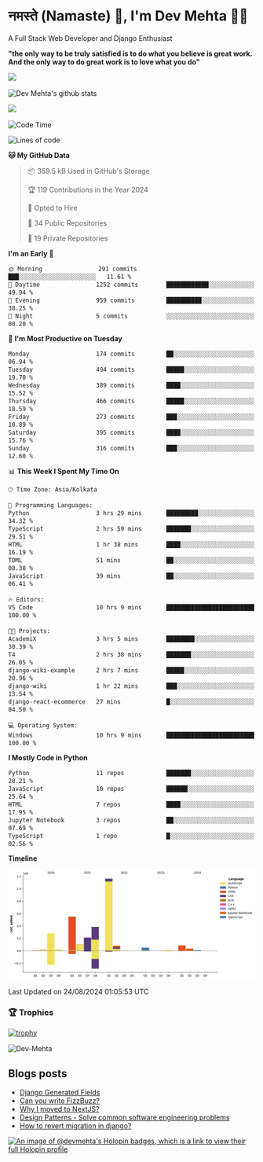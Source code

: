 # नमस्ते (Namaste) :pray:, I'm Dev Mehta :man_technologist:
A Full Stack Web Developer and Django Enthusiast

**"the only way to be truly satisfied is to do what you believe is great work. And the only way to do great work is to love what you do"**

<img src="https://github-readme-stats.vercel.app/api?username=Dev-Mehta&show=reviews,discussions_started,discussions_answered,prs_merged,prs_merged_percentage" />

![Dev Mehta's github stats](https://github-readme-stats.vercel.app/api?username=Dev-Mehta&count_private=true&show_icons=true&theme=nightowl)

<img src="https://komarev.com/ghpvc/?username=Dev-Mehta" />

<!--START_SECTION:waka-->
![Code Time](http://img.shields.io/badge/Code%20Time-330%20hrs%203%20mins-blue)

![Lines of code](https://img.shields.io/badge/From%20Hello%20World%20I%27ve%20Written-3.0%20million%20lines%20of%20code-blue)

**🐱 My GitHub Data** 

> 📦 359.5 kB Used in GitHub's Storage 
 > 
> 🏆 119 Contributions in the Year 2024
 > 
> 💼 Opted to Hire
 > 
> 📜 34 Public Repositories 
 > 
> 🔑 19 Private Repositories 
 > 
**I'm an Early 🐤** 

```text
🌞 Morning                291 commits         ███░░░░░░░░░░░░░░░░░░░░░░   11.61 % 
🌆 Daytime                1252 commits        ████████████░░░░░░░░░░░░░   49.94 % 
🌃 Evening                959 commits         ██████████░░░░░░░░░░░░░░░   38.25 % 
🌙 Night                  5 commits           ░░░░░░░░░░░░░░░░░░░░░░░░░   00.20 % 
```
📅 **I'm Most Productive on Tuesday** 

```text
Monday                   174 commits         ██░░░░░░░░░░░░░░░░░░░░░░░   06.94 % 
Tuesday                  494 commits         █████░░░░░░░░░░░░░░░░░░░░   19.70 % 
Wednesday                389 commits         ████░░░░░░░░░░░░░░░░░░░░░   15.52 % 
Thursday                 466 commits         █████░░░░░░░░░░░░░░░░░░░░   18.59 % 
Friday                   273 commits         ███░░░░░░░░░░░░░░░░░░░░░░   10.89 % 
Saturday                 395 commits         ████░░░░░░░░░░░░░░░░░░░░░   15.76 % 
Sunday                   316 commits         ███░░░░░░░░░░░░░░░░░░░░░░   12.60 % 
```


📊 **This Week I Spent My Time On** 

```text
🕑︎ Time Zone: Asia/Kolkata

💬 Programming Languages: 
Python                   3 hrs 29 mins       █████████░░░░░░░░░░░░░░░░   34.32 % 
TypeScript               2 hrs 59 mins       ███████░░░░░░░░░░░░░░░░░░   29.51 % 
HTML                     1 hr 38 mins        ████░░░░░░░░░░░░░░░░░░░░░   16.19 % 
TOML                     51 mins             ██░░░░░░░░░░░░░░░░░░░░░░░   08.38 % 
JavaScript               39 mins             ██░░░░░░░░░░░░░░░░░░░░░░░   06.41 % 

🔥 Editors: 
VS Code                  10 hrs 9 mins       █████████████████████████   100.00 % 

🐱‍💻 Projects: 
AcademiX                 3 hrs 5 mins        ████████░░░░░░░░░░░░░░░░░   30.39 % 
T4                       2 hrs 38 mins       ███████░░░░░░░░░░░░░░░░░░   26.05 % 
django-wiki-example      2 hrs 7 mins        █████░░░░░░░░░░░░░░░░░░░░   20.96 % 
django-wiki              1 hr 22 mins        ███░░░░░░░░░░░░░░░░░░░░░░   13.54 % 
django-react-ecommerce   27 mins             █░░░░░░░░░░░░░░░░░░░░░░░░   04.50 % 

💻 Operating System: 
Windows                  10 hrs 9 mins       █████████████████████████   100.00 % 
```

**I Mostly Code in Python** 

```text
Python                   11 repos            ███████░░░░░░░░░░░░░░░░░░   28.21 % 
JavaScript               10 repos            ██████░░░░░░░░░░░░░░░░░░░   25.64 % 
HTML                     7 repos             ████░░░░░░░░░░░░░░░░░░░░░   17.95 % 
Jupyter Notebook         3 repos             ██░░░░░░░░░░░░░░░░░░░░░░░   07.69 % 
TypeScript               1 repo              █░░░░░░░░░░░░░░░░░░░░░░░░   02.56 % 
```



**Timeline**

![Lines of Code chart](https://raw.githubusercontent.com/Dev-Mehta/Dev-Mehta/master/assets/bar_graph.png)


 Last Updated on 24/08/2024 01:05:53 UTC
<!--END_SECTION:waka-->

### 🏆 Trophies
[![trophy](https://github-profile-trophy.vercel.app/?username=Dev-Mehta&row=2&column=3&margin-w=15&margin-h=15&no-bg=true&frame=false&theme=onestar)](https://github.com/ryo-ma/github-profile-trophy)

<img align="center" src="https://github-readme-streak-stats.herokuapp.com/?user=Dev-Mehta&" alt="Dev-Mehta" />

## Blogs posts<!-- BLOG-POST-LIST:START -->
- [Django Generated Fields](https://simplifiedweb.netlify.app/django-generated-fields)
- [Can you write FizzBuzz?](https://simplifiedweb.netlify.app/can-you-write-fizzbuzz)
- [Why I moved to NextJS?](https://simplifiedweb.netlify.app/why-i-moved-to-nextjs)
- [Design Patterns - Solve common software engineering problems](https://simplifiedweb.netlify.app/design-patterns-solve-common-software-engineering-problems)
- [How to revert migration in django?](https://simplifiedweb.netlify.app/how-to-revert-migration-in-django)
<!-- BLOG-POST-LIST:END -->

[![An image of @devmehta's Holopin badges, which is a link to view their full Holopin profile](https://holopin.me/devmehta)](https://holopin.io/@devmehta)
